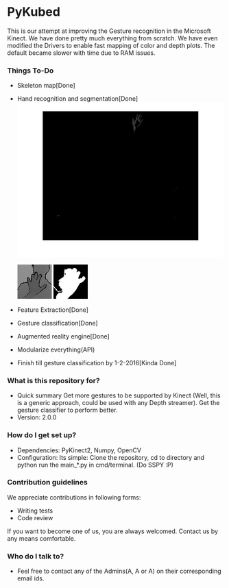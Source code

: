 # PyKubed
This is our attempt at improving the Gesture recognition in the Microsoft Kinect. We have done pretty much everything from scratch. 
We have even modified the Drivers to enable fast mapping of color and depth plots. The default became slower with time due to RAM issues.

### Things To-Do #
- Skeleton map[Done]
- Hand recognition and segmentation[Done]
    ![Segmented Hand](https://github.com/abhirajD/PyKubed/blob/master/Images/hand1.jpg)

    
    ![Hand_Body Interface](https://github.com/abhirajD/PyKubed/blob/master/Codes/Abhi/hand_body.jpg)
    ![Filtered Hand](https://github.com/abhirajD/PyKubed/blob/master/Images/openhand.png)
- Feature Extraction[Done]
- Gesture classification[Done]
- Augmented reality engine[Done]
- Modularize everything(API)
- Finish till gesture classification by 1-2-2016[Kinda Done]

### What is this repository for? ###

* Quick summary
    Get more gestures to be supported by Kinect (Well, this is a generic approach, could be used with any Depth streamer). Get the gesture classifier to perform better.
* Version: 2.0.0

### How do I get set up? ###

* Dependencies: PyKinect2, Numpy, OpenCV
* Configuration:
Its simple: Clone the repository, cd to directory and python run the main_*.py in cmd/terminal. (Do SSPY :P)

### Contribution guidelines ###
We appreciate contributions in following forms:

- Writing tests
- Code review

If you want to become one of us, you are always welcomed. Contact us by any means comfortable.

### Who do I talk to? ###
* Feel free to contact any of the Admins(A, A or A) on their corresponding email ids.